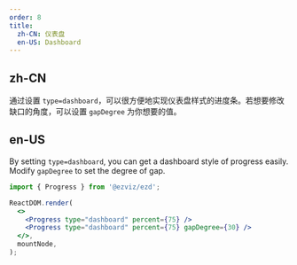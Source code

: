 ```yaml
---
order: 8
title:
  zh-CN: 仪表盘
  en-US: Dashboard
---
```


## zh-CN

通过设置 `type=dashboard`，可以很方便地实现仪表盘样式的进度条。若想要修改缺口的角度，可以设置 `gapDegree` 为你想要的值。

## en-US

By setting `type=dashboard`, you can get a dashboard style of progress easily. Modify `gapDegree` to set the degree of gap.

```jsx
import { Progress } from '@ezviz/ezd';

ReactDOM.render(
  <>
    <Progress type="dashboard" percent={75} />
    <Progress type="dashboard" percent={75} gapDegree={30} />
  </>,
  mountNode,
);
```
